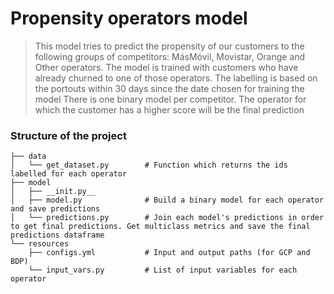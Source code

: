 Propensity operators model
============================

> This model tries to predict the propensity of our customers to the following groups of competitors: MásMóvil, Movistar, Orange and Other operators. 
> The model is trained with customers who have already churned to one of those operators.
> The labelling is based on the portouts within 30 days since the date chosen for training the model
> There is one binary model per competitor. The operator for which the customer has a higher score will be the final prediction

### Structure of the project

 
    ├── data
    │   └── get_dataset.py        # Function which returns the ids labelled for each operator
    ├── model                    
    │   ├── __init.py__         
    │   ├── model.py              # Build a binary model for each operator and save predictions
    │   └── predictions.py        # Join each model's predictions in order to get final predictions. Get multiclass metrics and save the final predictions dataframe
    └── resources
        ├── configs.yml           # Input and output paths (for GCP and BDP)
        └── input_vars.py         # List of input variables for each operator
